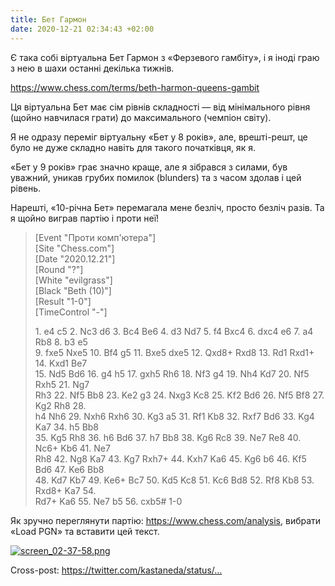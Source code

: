 ```yaml
---
title: Бет Гармон
date: 2020-12-21 02:34:43 +02:00
---
```


Є така собі віртуальна Бет Гармон з «Ферзевого гамбіту», і я іноді граю з нею в шахи останні декілька тижнів.

<https://www.chess.com/terms/beth-harmon-queens-gambit>

Ця віртуальна Бет має сім рівнів складності — від мінімального рівня (щойно навчилася грати) до максимального (чемпіон світу).

Я не одразу переміг віртуальну «Бет у 8 років», але, врешті-решт, це було не дуже складно навіть для такого початківця, як я.

«Бет у 9 років» грає значно краще, але я зібрався з силами, був уважний, уникав грубих помилок (blunders) та з часом здолав і цей рівень.

Нарешті, «10-річна Бет» перемагала мене безліч, просто безліч разів. Та я щойно виграв партію і проти неї!

> \[Event \"Проти комп'ютера\"\]\
> \[Site \"Chess.com\"\]\
> \[Date \"2020.12.21\"\]\
> \[Round \"?\"\]\
> \[White \"evilgrass\"\]\
> \[Black \"Beth (10)\"\]\
> \[Result \"1-0\"\]\
> \[TimeControl \"-\"]
> 
> 1\. e4 c5 2. Nc3 d6 3. Bc4 Be6 4. d3 Nd7 5. f4 Bxc4 6. dxc4 e6 7. a4 Rb8 8. b3 e5\
> 9\. fxe5 Nxe5 10. Bf4 g5 11. Bxe5 dxe5 12. Qxd8+ Rxd8 13. Rd1 Rxd1+ 14. Kxd1 Be7\
> 15\. Nd5 Bd6 16. g4 h5 17. gxh5 Rh6 18. Nf3 g4 19. Nh4 Kd7 20. Nf5 Rxh5 21. Ng7\
> Rh3 22. Nf5 Bb8 23. Ke2 g3 24. Nxg3 Kc8 25. Kf2 Bd6 26. Nf5 Bf8 27. Kg2 Rh8 28.\
> h4 Nh6 29. Nxh6 Rxh6 30. Kg3 a5 31. Rf1 Kb8 32. Rxf7 Bd6 33. Kg4 Ka7 34. h5 Bb8\
> 35\. Kg5 Rh8 36. h6 Bd6 37. h7 Bb8 38. Kg6 Rc8 39. Ne7 Re8 40. Nc6+ Kb6 41. Ne7\
> Rh8 42. Ng8 Ka7 43. Kg7 Rxh7+ 44. Kxh7 Ka6 45. Kg6 b6 46. Kf5 Bd6 47. Ke6 Bb8\
> 48\. Kd7 Kb7 49. Ke6+ Bc7 50. Kd5 Kc8 51. Kc6 Bd8 52. Rf8 Kb8 53. Rxd8+ Ka7 54.\
> Rd7+ Ka6 55. Ne7 b5 56. cxb5# 1-0

Як зручно переглянути партію: <https://www.chess.com/analysis>, вибрати «Load PGN» та вставити цей текст.

[![screen_02-37-58.png](/uploads/screen_02-37-58.png)](/uploads/screen_02-37-58.png)

Cross-post: <https://twitter.com/kastaneda/status/…>
